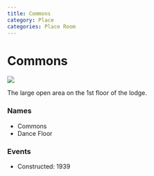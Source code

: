 ```yaml
---
title: Commons
category: Place
categories: Place Room
---
```

# Commons
<img src="https://raw.githubusercontent.com/MeanyLodge/meanylodge.github.com/assets/img/2020-Commons.jpeg" style="">

The large open area on the 1st floor of the lodge.

### Names
- Commons
- Dance Floor

### Events
- Constructed: 1939